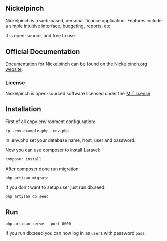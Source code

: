 ## Nickelpinch

Nickelpinch is a web-based, personal finance application. Features include a simple intuitive interface, budgeting, reports, etc.

It is open-source, and free to use.

## Official Documentation

Documentation for Nickelpinch can be found on the [Nickelpinch.org website](http://nickelpinch.org).

### License

Nickelpinch is open-sourced software licensed under the [MIT license](http://opensource.org/licenses/MIT)

## Installation

First of all copy environment configuration:

```cp .env.example.php .env.php```

In .env.php set your database name, host, user and password.

Now you can use composer to install Laravel:

```composer install```

After composer done run migration:

```php artisan migrate```

If you don't want to setup user just run db:seed:

```php artisan db:seed```

## Run

```php artisan serve --port 8000```

If you run db:seed you can now log in as `user1` with password `pass`. 